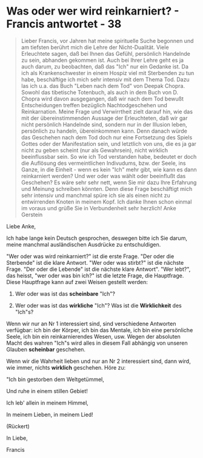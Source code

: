 # Was oder wer wird reinkarniert? - Francis antwortet - 38

>Lieber Francis, vor Jahren hat meine spirituelle Suche begonnen und am tiefsten berührt mich die Lehre der Nicht-Dualität. Viele Erleuchtete sagen, daß bei Ihnen das Gefühl, persönlich Handelnde zu sein, abhanden gekommen ist. Auch bei Ihrer Lehre geht es ja auch darum, zu beobachten, daß das "Ich" nur ein Gedanke ist. Da ich als Krankenschwester in einem Hospiz viel mit Sterbenden zu tun habe, beschäftige ich mich sehr intensiv mit dem Thema Tod. Dazu las ich u.a. das Buch "Leben nach dem Tod" von Deepak Chopra. Sowohl das tibetische Totenbuch, als auch in dem Buch von D. Chopra wird davon ausgegangen, daß wir nach dem Tod bewußt Entscheidungen treffen bezüglich Nachtodgeschehen und Reinkarnation. Meine Frage und Verwirrtheit zielt darauf hin, wie das mit der übereinstimmenden Aussage der Erleuchteten, daß wir gar nicht persönlich Handelnde sind, sondern nur in der Illusion leben, persönlich zu handeln, übereinkommen kann. Denn danach würde das Geschehen nach dem Tod doch nur eine Fortsetzung des Spiels Gottes oder der Manifestation sein, und letztlich von uns, die es ja gar nicht zu geben scheint (nur als Gewahrsein), nicht wirklich beeinflussbar sein. So wie ich Tod verstanden habe, bedeutet er doch die Auflösung des vermeintlichen Indivudums, bzw. der Seele, ins Ganze, in die Einheit - wenn es kein "Ich" mehr gibt, wie kann es dann reinkarniert werden? Und wer oder was wählt oder beeinflußt das Geschehen? Es wäre sehr sehr nett, wenn Sie mir dazu Ihre Erfahrung und Meinung schreiben könnten. Denn diese Frage beschäftigt mich sehr intensiv und manchmal spüre ich sie als einen nicht zu entwirrenden Knoten in meinem Kopf. Ich danke Ihnen schon einmal im voraus und grüße Sie in Verbundenheit sehr herzlich! Anke Gerstein

Liebe Anke,

Ich habe lange kein Deutsch gesprochen, deswegen bitte ich Sie darum, meine manchmal ausländischen Ausdrücke zu entschuldigen.

"Wer oder was wird reinkarniert?" ist die erste Frage. "Der oder die Sterbende" ist die klare Antwort. "Wer oder was stirbt?" ist die nächste Frage. "Der oder die Lebende" ist die nächste klare Antwort". "Wer lebt?", das heisst, "wer oder was bin ich?" ist die letzte Frage, die Hauptfrage. Diese Hauptfrage kann auf zwei Weisen gestellt werden:

1. Wer oder was ist das **scheinbare** "Ich"?

2. Wer oder was ist das **wirkliche** "Ich"? Was ist die **Wirklichkeit** des "Ich"s?

Wenn wir nur an Nr 1 interessiert sind, sind verschiedene Antworten verfügbar: ich bin der Körper, ich bin das Mentale, ich bin eine persönliche Seele, ich bin ein reinkarnierendes Wesen, usw. Wegen der absoluten Macht des wahren "Ich"s wird alles in diesem Fall abhängig von unseren Glauben **scheinbar** geschehen.

Wenn wir die Wahrheit lieben und nur an Nr 2 interessiert sind, dann wird, wie immer, nichts **wirklich** geschehen. Höre zu:

"Ich bin gestorben dem Weltgetümmel,

Und ruhe in einem stillen Gebiet!

Ich leb' allein in meinem Himmel,

In meinem Lieben, in meinem Lied!

(Rückert)

In Liebe,

Francis